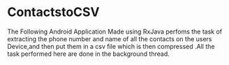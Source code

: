 # ContactstoCSV

The Following Android Application Made using RxJava perfoms the task of extracting the phone number and name of all the contacts on the 
users Device,and then put them in a  csv file which is then compressed .All the task performed here are done in the background thread.
